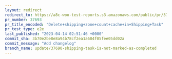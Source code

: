 ```yaml
---
layout: redirect
redirect_to: https://a8c-woo-test-reports.s3.amazonaws.com/public/pr/37693/e2e/index.html
pr_number: 37693
pr_title_encoded: "Delete+shipping+zone+count+cache+in+Shipping+Task"
pr_test_type: e2e
last_published: "2023-04-14 02:51:46 +0000"
commit_sha: 3b70e2be8e8a94b78cf2ea1a604f05fee05dd02a
commit_message: "Add changelog"
branch_name: update/37690-shipping-task-is-not-marked-as-completed
---
```

